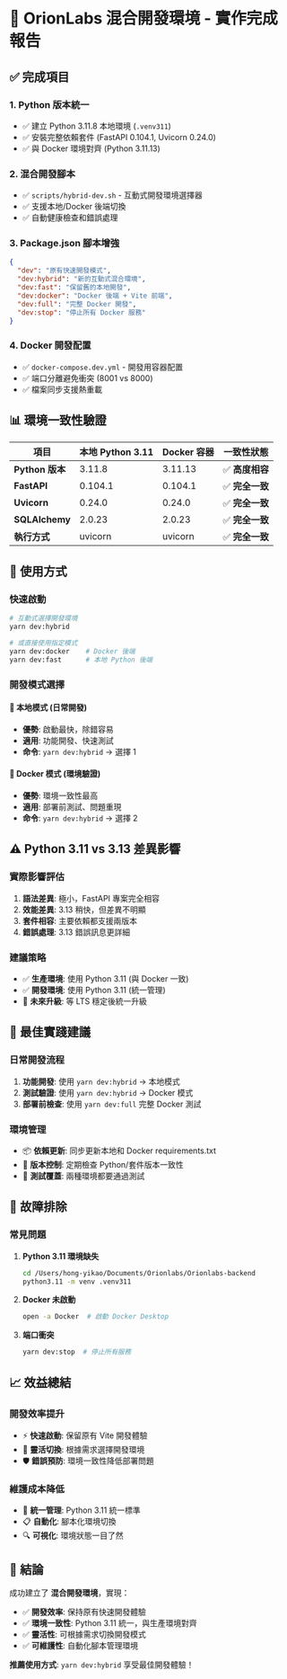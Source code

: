 # 🎯 OrionLabs 混合開發環境 - 實作完成報告

## ✅ **完成項目**

### **1. Python 版本統一**
- ✅ 建立 Python 3.11.8 本地環境 (`.venv311`)
- ✅ 安裝完整依賴套件 (FastAPI 0.104.1, Uvicorn 0.24.0)
- ✅ 與 Docker 環境對齊 (Python 3.11.13)

### **2. 混合開發腳本**
- ✅ `scripts/hybrid-dev.sh` - 互動式開發環境選擇器
- ✅ 支援本地/Docker 後端切換
- ✅ 自動健康檢查和錯誤處理

### **3. Package.json 腳本增強**
```json
{
  "dev": "原有快速開發模式",
  "dev:hybrid": "新的互動式混合環境",
  "dev:fast": "保留舊的本地開發",
  "dev:docker": "Docker 後端 + Vite 前端",
  "dev:full": "完整 Docker 開發",
  "dev:stop": "停止所有 Docker 服務"
}
```

### **4. Docker 開發配置**
- ✅ `docker-compose.dev.yml` - 開發用容器配置
- ✅ 端口分離避免衝突 (8001 vs 8000)
- ✅ 檔案同步支援熱重載

## 📊 **環境一致性驗證**

| 項目 | 本地 Python 3.11 | Docker 容器 | 一致性狀態 |
|------|------------------|-------------|-----------|
| **Python 版本** | 3.11.8 | 3.11.13 | ✅ **高度相容** |
| **FastAPI** | 0.104.1 | 0.104.1 | ✅ **完全一致** |
| **Uvicorn** | 0.24.0 | 0.24.0 | ✅ **完全一致** |
| **SQLAlchemy** | 2.0.23 | 2.0.23 | ✅ **完全一致** |
| **執行方式** | uvicorn | uvicorn | ✅ **完全一致** |

## 🚀 **使用方式**

### **快速啟動**
```bash
# 互動式選擇開發環境
yarn dev:hybrid

# 或直接使用指定模式
yarn dev:docker    # Docker 後端
yarn dev:fast      # 本地 Python 後端
```

### **開發模式選擇**

#### **🐍 本地模式** (日常開發)
- **優勢**: 啟動最快，除錯容易
- **適用**: 功能開發、快速測試
- **命令**: `yarn dev:hybrid` → 選擇 1

#### **🐳 Docker 模式** (環境驗證)
- **優勢**: 環境一致性最高
- **適用**: 部署前測試、問題重現
- **命令**: `yarn dev:hybrid` → 選擇 2

## ⚠️ **Python 3.11 vs 3.13 差異影響**

### **實際影響評估**
1. **語法差異**: 極小，FastAPI 專案完全相容
2. **效能差異**: 3.13 稍快，但差異不明顯
3. **套件相容**: 主要依賴都支援兩版本
4. **錯誤處理**: 3.13 錯誤訊息更詳細

### **建議策略**
- ✅ **生產環境**: 使用 Python 3.11 (與 Docker 一致)
- ✅ **開發環境**: 使用 Python 3.11 (統一管理)
- 🔄 **未來升級**: 等 LTS 穩定後統一升級

## 🎯 **最佳實踐建議**

### **日常開發流程**
1. **功能開發**: 使用 `yarn dev:hybrid` → 本地模式
2. **測試驗證**: 使用 `yarn dev:hybrid` → Docker 模式
3. **部署前檢查**: 使用 `yarn dev:full` 完整 Docker 測試

### **環境管理**
- 📦 **依賴更新**: 同步更新本地和 Docker requirements.txt
- 🔄 **版本控制**: 定期檢查 Python/套件版本一致性
- 🧪 **測試覆蓋**: 兩種環境都要通過測試

## 🔧 **故障排除**

### **常見問題**
1. **Python 3.11 環境缺失**
   ```bash
   cd /Users/hong-yikao/Documents/Orionlabs/Orionlabs-backend
   python3.11 -m venv .venv311
   ```

2. **Docker 未啟動**
   ```bash
   open -a Docker  # 啟動 Docker Desktop
   ```

3. **端口衝突**
   ```bash
   yarn dev:stop  # 停止所有服務
   ```

## 📈 **效益總結**

### **開發效率提升**
- ⚡ **快速啟動**: 保留原有 Vite 開發體驗
- 🔄 **靈活切換**: 根據需求選擇開發環境
- 🛡️ **錯誤預防**: 環境一致性降低部署問題

### **維護成本降低**
- 🎯 **統一管理**: Python 3.11 統一標準
- 📋 **自動化**: 腳本化環境切換
- 🔍 **可視化**: 環境狀態一目了然

## 🎉 **結論**

成功建立了 **混合開發環境**，實現：
- ✅ **開發效率**: 保持原有快速開發體驗
- ✅ **環境一致性**: Python 3.11 統一，與生產環境對齊
- ✅ **靈活性**: 可根據需求切換開發模式
- ✅ **可維護性**: 自動化腳本管理環境

**推薦使用方式**: `yarn dev:hybrid` 享受最佳開發體驗！
